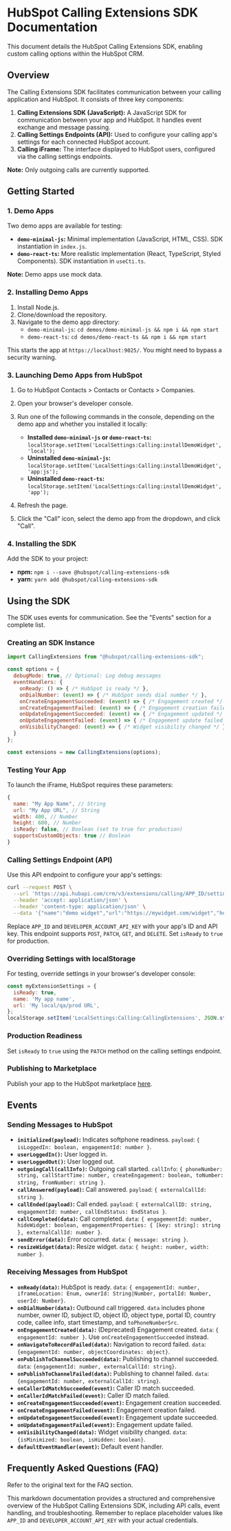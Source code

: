 # HubSpot Calling Extensions SDK Documentation

This document details the HubSpot Calling Extensions SDK, enabling custom calling options within the HubSpot CRM.

## Overview

The Calling Extensions SDK facilitates communication between your calling application and HubSpot.  It consists of three key components:

1. **Calling Extensions SDK (JavaScript):**  A JavaScript SDK for communication between your app and HubSpot.  It handles event exchange and message passing.
2. **Calling Settings Endpoints (API):** Used to configure your calling app's settings for each connected HubSpot account.
3. **Calling iFrame:** The interface displayed to HubSpot users, configured via the calling settings endpoints.

**Note:** Only outgoing calls are currently supported.

## Getting Started

### 1. Demo Apps

Two demo apps are available for testing:

* **`demo-minimal-js`:** Minimal implementation (JavaScript, HTML, CSS).  SDK instantiation in `index.js`.
* **`demo-react-ts`:**  More realistic implementation (React, TypeScript, Styled Components). SDK instantiation in `useCti.ts`.

**Note:** Demo apps use mock data.

### 2. Installing Demo Apps

1. Install Node.js.
2. Clone/download the repository.
3. Navigate to the demo app directory:
   * `demo-minimal-js`: `cd demos/demo-minimal-js && npm i && npm start`
   * `demo-react-ts`: `cd demos/demo-react-ts && npm i && npm start`

This starts the app at `https://localhost:9025/`. You might need to bypass a security warning.

### 3. Launching Demo Apps from HubSpot

1. Go to HubSpot Contacts > Contacts or Contacts > Companies.
2. Open your browser's developer console.
3. Run one of the following commands in the console, depending on the demo app and whether you installed it locally:

   * **Installed `demo-minimal-js` or `demo-react-ts`:** `localStorage.setItem('LocalSettings:Calling:installDemoWidget', 'local');`
   * **Uninstalled `demo-minimal-js`:** `localStorage.setItem('LocalSettings:Calling:installDemoWidget', 'app:js');`
   * **Uninstalled `demo-react-ts`:** `localStorage.setItem('LocalSettings:Calling:installDemoWidget', 'app');`

4. Refresh the page.
5. Click the "Call" icon, select the demo app from the dropdown, and click "Call".

### 4. Installing the SDK

Add the SDK to your project:

* **npm:** `npm i --save @hubspot/calling-extensions-sdk`
* **yarn:** `yarn add @hubspot/calling-extensions-sdk`


## Using the SDK

The SDK uses events for communication.  See the "Events" section for a complete list.

### Creating an SDK Instance

```javascript
import CallingExtensions from "@hubspot/calling-extensions-sdk";

const options = {
  debugMode: true, // Optional: Log debug messages
  eventHandlers: {
    onReady: () => { /* HubSpot is ready */ },
    onDialNumber: (event) => { /* HubSpot sends dial number */ },
    onCreateEngagementSucceeded: (event) => { /* Engagement created */ },
    onCreateEngagementFailed: (event) => { /* Engagement creation failed */ },
    onUpdateEngagementSucceeded: (event) => { /* Engagement updated */ },
    onUpdateEngagementFailed: (event) => { /* Engagement update failed */ },
    onVisibilityChanged: (event) => { /* Widget visibility changed */ }
  }
};

const extensions = new CallingExtensions(options);
```

### Testing Your App

To launch the iFrame, HubSpot requires these parameters:

```javascript
{
  name: "My App Name", // String
  url: "My App URL", // String
  width: 400, // Number
  height: 600, // Number
  isReady: false, // Boolean (set to true for production)
  supportsCustomObjects: true // Boolean
}
```

### Calling Settings Endpoint (API)

Use this API endpoint to configure your app's settings:

```bash
curl --request POST \
  --url 'https://api.hubapi.com/crm/v3/extensions/calling/APP_ID/settings?hapikey=DEVELOPER_ACCOUNT_API_KEY' \
  --header 'accept: application/json' \
  --header 'content-type: application/json' \
  --data '{"name":"demo widget","url":"https://mywidget.com/widget","height":600,"width":400,"isReady":false}'
```

Replace `APP_ID` and `DEVELOPER_ACCOUNT_API_KEY` with your app's ID and API key.  This endpoint supports `POST`, `PATCH`, `GET`, and `DELETE`.  Set `isReady` to `true` for production.

### Overriding Settings with localStorage

For testing, override settings in your browser's developer console:

```javascript
const myExtensionSettings = {
  isReady: true,
  name: 'My app name',
  url: 'My local/qa/prod URL',
};
localStorage.setItem('LocalSettings:Calling:CallingExtensions', JSON.stringify(myExtensionSettings));
```

### Production Readiness

Set `isReady` to `true` using the `PATCH` method on the calling settings endpoint.

### Publishing to Marketplace

Publish your app to the HubSpot marketplace [here](link-to-marketplace).


## Events

### Sending Messages to HubSpot

* **`initialized(payload)`:**  Indicates softphone readiness.  `payload`: `{ isLoggedIn: boolean, engagementId: number }`.
* **`userLoggedIn()`:** User logged in.
* **`userLoggedOut()`:** User logged out.
* **`outgoingCall(callInfo)`:** Outgoing call started.  `callInfo`: `{ phoneNumber: string, callStartTime: number, createEngagement: boolean, toNumber: string, fromNumber: string }`.
* **`callAnswered(payload)`:** Call answered.  `payload`: `{ externalCallId: string }`.
* **`callEnded(payload)`:** Call ended.  `payload`: `{ externalCallID: string, engagementId: number, callEndStatus: EndStatus }`.
* **`callCompleted(data)`:** Call completed.  `data`: `{ engagementId: number, hideWidget: boolean, engagementProperties: { [key: string]: string }, externalCallId: number }`.
* **`sendError(data)`:** Error occurred.  `data`: `{ message: string }`.
* **`resizeWidget(data)`:** Resize widget.  `data`: `{ height: number, width: number }`.

### Receiving Messages from HubSpot

* **`onReady(data)`:** HubSpot is ready.  `data`: `{ engagementId: number, iframeLocation: Enum, ownerId: String|Number, portalId: Number, userId: Number}`.
* **`onDialNumber(data)`:** Outbound call triggered.  `data` includes phone number, owner ID, subject ID, object ID, object type, portal ID, country code, callee info, start timestamp, and `toPhoneNumberSrc`.
* **`onEngagementCreated(data)`:** (Deprecated) Engagement created.  `data`: `{ engagementId: number }`.  Use `onCreateEngagementSucceeded` instead.
* **`onNavigateToRecordFailed(data)`:** Navigation to record failed. `data`: `{engagementId: number, objectCoordinates: object}`.
* **`onPublishToChannelSucceeded(data)`:** Publishing to channel succeeded. `data`: `{engagementId: number, externalCallId: string}`.
* **`onPublishToChannelFailed(data)`:** Publishing to channel failed. `data`: `{engagementId: number, externalCallId: string}`.
* **`onCallerIdMatchSucceeded(event)`:** Caller ID match succeeded.
* **`onCallerIdMatchFailed(event)`:** Caller ID match failed.
* **`onCreateEngagementSucceeded(event)`:** Engagement creation succeeded.
* **`onCreateEngagementFailed(event)`:** Engagement creation failed.
* **`onUpdateEngagementSucceeded(event)`:** Engagement update succeeded.
* **`onUpdateEngagementFailed(event)`:** Engagement update failed.
* **`onVisibilityChanged(data)`:** Widget visibility changed. `data`: `{isMinimized: boolean, isHidden: boolean}`.
* **`defaultEventHandler(event)`:** Default event handler.


## Frequently Asked Questions (FAQ)

Refer to the original text for the FAQ section.


This markdown documentation provides a structured and comprehensive overview of the HubSpot Calling Extensions SDK, including API calls, event handling, and troubleshooting.  Remember to replace placeholder values like `APP_ID` and `DEVELOPER_ACCOUNT_API_KEY` with your actual credentials.
